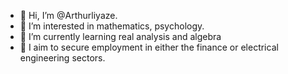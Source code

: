 - 👋 Hi, I’m @Arthurliyaze.
- 👀 I’m interested in mathematics, psychology.
- 🌱 I’m currently learning real analysis and algebra
- 💞️ I aim to secure employment in either the finance or electrical engineering sectors.
